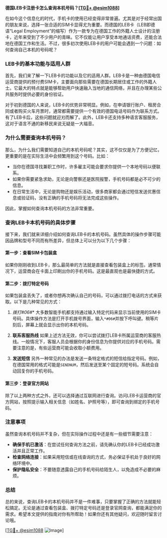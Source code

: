 **德国LEB卡注册卡怎么查询本机号码？[[TG💪+ @esim1088](https://t.me/s/esim1088)]**

在如今这个信息化的时代，手机卡的使用已经变得非常普遍。尤其是对于经常出国的朋友来说，选择一张合适的SIM卡显得尤为重要。而德国的LEB卡（LEB即德语“Legal Employment”的缩写）作为一款专为在德国工作的外籍人士设计的注册卡，近年来受到了不少用户的青睐。它不仅能让用户享受本地通话资费，还能合法地在德国工作和生活。不过，很多初次使用LEB卡的用户可能会遇到一个问题：如何查询自己本机的号码呢？

### **LEB卡的基本功能与适用人群**

首先，我们来了解一下LEB卡的功能以及它的适用人群。LEB卡是一种由德国电信运营商提供的预付费SIM卡，主要面向那些需要在德国长期居住或工作的外籍人士。它最大的特点就是能够帮助用户快速融入当地的通信网络，并且在办理某些公共服务时提供必要的身份验证。

对于初到德国的人来说，LEB卡的优势非常明显。例如，在申请银行账户、租房合同或者购买火车月票时，通常都需要提供一个有效的德国电话号码作为联系方式。有了LEB卡后，这些问题就迎刃而解了。此外，LEB卡还支持多种语言客服服务，这对于语言不通的新移民来说无疑是一大福音。

### **为什么需要查询本机号码？**

那么，为什么我们需要知道自己的本机号码呢？其实，这不仅仅是为了方便记忆，更重要的是在实际生活中会频繁用到这个号码。比如：

- 当你在德国寻找兼职工作时，许多雇主可能会要求你提供一个本地号码以便联系。
- 如果你需要紧急求助，无论是向警察还是医院报警，手机号码都是必不可少的信息。
- 在日常生活中，无论是购物还是娱乐活动，很多商家都会通过短信发送优惠信息或验证码，没有正确的手机号码将无法完成这些操作。

因此，掌握如何查询本机号码的方法非常重要。

### **查询LEB卡本机号码的具体步骤**

接下来，我们就来详细介绍如何查询LEB卡的本机号码。虽然具体的操作步骤可能因品牌和型号不同而有所差异，但总体上可以分为以下几个步骤：

#### **第一步：查看SIM卡包装盒**
如果你刚刚收到LEB卡，那么最简单的方法就是直接查看包装盒上的标签。通常情况下，运营商会在卡面上印刷出你的手机号码。这是最直观也是最快捷的方式。

#### **第二步：拨打特定号码**
如果包装盒丢失了，或者你想再次确认自己的号码，可以通过拨打电话的方式来获取。以下是几种常见的方式：

1. **拨打*#06#**
   大多数智能手机都支持通过输入特定代码来显示当前使用的SIM卡号码。具体操作方法是打开手机拨号界面，输入`*#06#`并按下呼叫键。稍等片刻后，屏幕上就会显示出你的本机号码。

2. **联系客服热线**
   如果上述方法无效，你可以尝试拨打LEB卡所属运营商的客服热线。一般情况下，客服人员会根据你的身份信息为你提供对应的手机号码。需要注意的是，有些运营商可能会收取小额费用。

3. **发送短信**
   另外一种常见的办法是发送一条特定格式的短信给指定号码。例如，在德国常用的格式可能是`SENDNUM`，然后发送至某个固定的短号码。系统会自动回复你的手机号码。

#### **第三步：登录官方网站**
除了以上两种方式之外，还可以选择通过互联网进行查询。访问LEB卡运营商的官方网站，按照提示输入相关信息（如姓名、护照号等），即可查询到绑定的手机号码。

### **注意事项**

虽然查询本机号码并不复杂，但在实际操作过程中还是有一些细节需要注意：

- **确保手机已激活**：在尝试任何查询方法之前，请先确认你的LEB卡已经成功激活并且正常工作。
- **检查网络连接**：如果采用短信或在线查询的方式，务必保证手机处于良好的网络环境中。
- **保护隐私安全**：不要随意透露自己的手机号码给陌生人，以免造成不必要的麻烦。

### **总结**

总的来说，查询LEB卡的本机号码并不是一件难事，只要掌握了正确的方法就能轻松搞定。无论是通过查看包装盒、拨打特定号码还是登录官网查询，都能满足你的需求。希望本文提供的指南对你有所帮助！如果你还有其他疑问，欢迎随时留言讨论哦。

[[TG💪+ @esim1088](https://t.me/s/esim1088) ![Image](https://i.postimg.cc/4NQfJmqS/Snipaste-2025-05-13-00-14-12.png)]